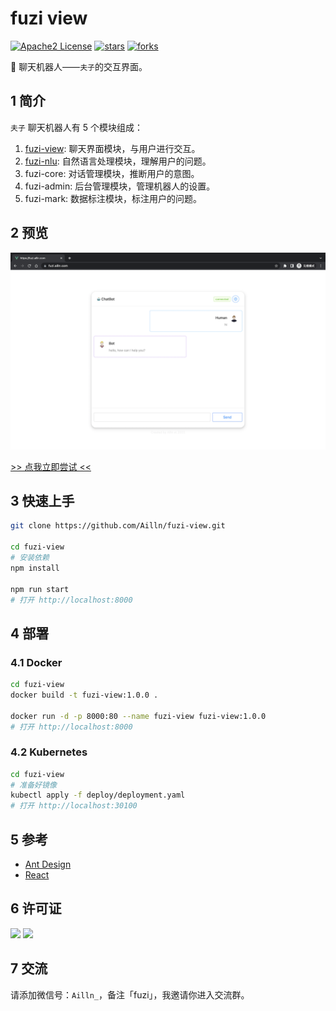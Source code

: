 # fuzi view

[![Apache2 License](https://img.shields.io/badge/license-Apache2-orange.svg)](https://github.com/Ailln/fuzi-view/blob/main/LICENSE)
[![stars](https://img.shields.io/github/stars/Ailln/fuzi-view.svg)](https://github.com/Ailln/fuzi-view/stargazers)
[![forks](https://img.shields.io/github/forks/Ailln/fuzi-view.svg)](https://github.com/Ailln/fuzi-view/network/members)

🤖️ 聊天机器人——`夫子`的交互界面。

## 1 简介

`夫子` 聊天机器人有 5 个模块组成：
1. [fuzi-view](https://github.com/Ailln/fuzi-view): 聊天界面模块，与用户进行交互。
2. [fuzi-nlu](https://github.com/Ailln/fuzi-nlu): 自然语言处理模块，理解用户的问题。
3. fuzi-core: 对话管理模块，推断用户的意图。
4. fuzi-admin: 后台管理模块，管理机器人的设置。
5. fuzi-mark: 数据标注模块，标注用户的问题。

## 2 预览

![预览](.github/fuzi-preview.png)

[>> 点我立即尝试 <<](https://fuzi.ailln.com)

## 3 快速上手

```bash
git clone https://github.com/Ailln/fuzi-view.git

cd fuzi-view
# 安装依赖
npm install

npm run start
# 打开 http://localhost:8000
```

## 4 部署

### 4.1 Docker

```bash
cd fuzi-view
docker build -t fuzi-view:1.0.0 .

docker run -d -p 8000:80 --name fuzi-view fuzi-view:1.0.0
# 打开 http://localhost:8000
```

### 4.2 Kubernetes

```bash
cd fuzi-view
# 准备好镜像
kubectl apply -f deploy/deployment.yaml
# 打开 http://localhost:30100
```

## 5 参考

- [Ant Design](https://ant.design/)
- [React](https://reactjs.org/)

## 6 许可证

[![](https://award.dovolopor.com?lt=License&rt=Apache2&rbc=orange)](./LICENSE)
[![](https://award.dovolopor.com?lt=Ailln's&rt=idea&lbc=lightgray&rbc=red&ltc=red)](https://github.com/Ailln/award)

## 7 交流

请添加微信号：`Ailln_`，备注「fuzi」，我邀请你进入交流群。
